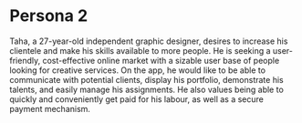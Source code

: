 # Persona 2

Taha, a 27-year-old independent graphic designer, desires to increase his clientele and make his skills available to more people. He is seeking a user-friendly, cost-effective online market with a sizable user base of people looking for creative services. On the app, he would like to be able to communicate with potential clients, display his portfolio, demonstrate his talents, and easily manage his assignments. He also values being able to quickly and conveniently get paid for his labour, as well as a secure payment mechanism.